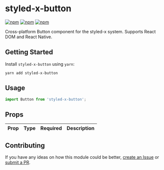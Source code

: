 # styled-x-button

[![npm](https://img.shields.io/npm/v/styled-x-button.svg)](https://www.npmjs.com/package/styled-x-button)
[![npm](https://img.shields.io/npm/dt/styled-x-button.svg)](https://www.npmjs.com/package/styled-x-button)
[![npm](https://img.shields.io/npm/l/styled-x-button.svg)](https://github.com/negativetwelve/styled-x/blob/master/LICENSE)

Cross-platform Button component for the styled-x system. Supports React DOM and React Native.

## Getting Started

Install `styled-x-button` using `yarn`:

```shell
yarn add styled-x-button
```

## Usage

```javascript
import Button from 'styled-x-button';
```

## Props

Prop | Type | Required | Description
-----|------|----------|------------

## Contributing

If you have any ideas on how this module could be better, [create an Issue](https://github.com/negativetwelve/styled-x/issues) or [submit a PR](https://github.com/negativetwelve/styled-x/pulls).
